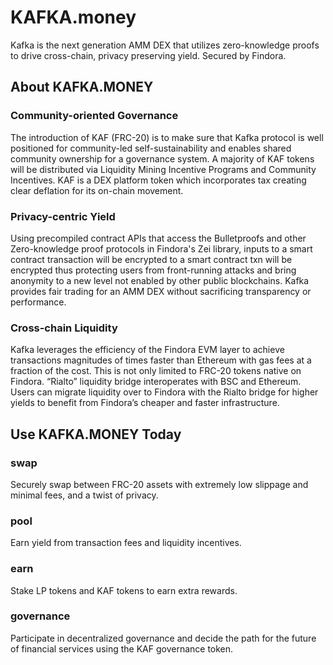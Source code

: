 # KAFKA.money 
Kafka is the next generation AMM DEX that utilizes zero-knowledge proofs to drive cross-chain, privacy preserving yield. 
Secured by Findora. 


## About KAFKA.MONEY
### Community-oriented Governance
The introduction of KAF (FRC-20) is to make sure that Kafka protocol is well positioned for community-led self-sustainability and enables shared community ownership for a governance system. A majority of KAF  tokens will be distributed via Liquidity Mining Incentive Programs and Community Incentives. KAF is a DEX platform token which incorporates tax creating clear deflation for its on-chain movement.

### Privacy-centric Yield
Using precompiled contract APIs that access the Bulletproofs and other Zero-knowledge proof protocols in Findora's Zei library, inputs to a smart contract transaction will be encrypted to a smart contract txn will be encrypted thus protecting users from front-running attacks and bring anonymity to a new level not enabled by other public blockchains. Kafka provides fair trading for an AMM DEX without sacrificing transparency or performance.

### Cross-chain Liquidity
Kafka leverages the efficiency of the Findora EVM layer to achieve transactions magnitudes of times faster than Ethereum with gas fees at a fraction of the cost. This is not only limited to FRC-20 tokens native on Findora. “Rialto” liquidity bridge interoperates with BSC and Ethereum. Users can migrate liquidity over to Findora with the Rialto bridge for higher yields to benefit from Findora’s cheaper and faster infrastructure.


## Use KAFKA.MONEY Today
### swap
Securely swap between FRC-20 assets with extremely low slippage and minimal fees, and a twist of privacy.

### pool
Earn yield from transaction fees and liquidity incentives.

### earn
Stake LP tokens and KAF tokens to earn extra rewards. 

### governance
Participate in decentralized governance and decide the path for the future of financial services using the KAF governance token.

